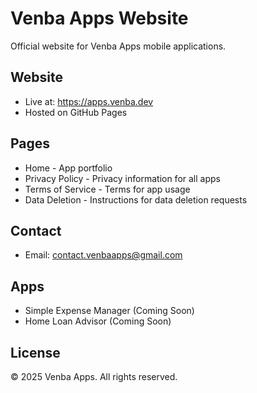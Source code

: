 # Venba Apps Website

Official website for Venba Apps mobile applications.

## Website
- Live at: https://apps.venba.dev
- Hosted on GitHub Pages

## Pages
- Home - App portfolio
- Privacy Policy - Privacy information for all apps
- Terms of Service - Terms for app usage
- Data Deletion - Instructions for data deletion requests

## Contact
- Email: contact.venbaapps@gmail.com

## Apps
- Simple Expense Manager (Coming Soon)
- Home Loan Advisor (Coming Soon)

## License
© 2025 Venba Apps. All rights reserved.